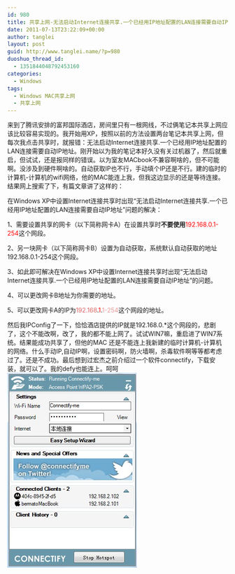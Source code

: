 ```yaml
---
id: 980
title: 共享上网-无法启动Internet连接共享.一个已经用IP地址配置的LAN连接需要自动IP地址
date: 2011-07-13T23:22:09+00:00
author: tanglei
layout: post
guid: http://www.tanglei.name/?p=980
duoshuo_thread_id:
  - 1351844048792453160
categories:
  - Windows
tags:
  - Windows MAC共享上网
  - 共享上网
---
```

来到了腾讯安排的富邦国际酒店，房间里只有一根网线，不过俩笔记本共享上网应该比较容易实现的。我开始用XP，按照以前的方法设置两台笔记本共享上网，但每次我点击共享时，就报错：无法启动Internet连接共享.一个已经用IP地址配置的LAN连接需要自动IP地址。刚开始以为我的笔记本好久没有关过机器了，然后就重启，但试试，还是报同样的错误。以为室友MACbook不兼容啊啥的，但不可能啊。没涉及到硬件啊啥的。自动获取IP也不行，手动填个IP还是不行。建的临时的计算机-计算机的wifi网络，他的MAC能连上我，但我这边显示的还是等待连接。结果网上搜索了下，有篇文章讲了这样的：

在Windows XP中设置Internet连接共享时出现“无法启动Internet连接共享.一个已经用IP地址配置的LAN连接需要自动IP地址”问题的解决：

1、需要设置共享的网卡（以下简称网卡A）在设置共享时**不要使用**<span style="color: #ff0000;">192.168.0.1-254</span>这个网段。

2、另一块网卡（以下简称网卡B）设置为自动获取，系统默认自动获取的地址192.168.0.1-254这个网段。

3、如此即可解决在Windows XP中设置Internet连接共享时出现“无法启动Internet连接共享.一个已经用IP地址配置的LAN连接需要自动IP地址”的问题。

4、可以更改网卡B地址为你需要的地址。

5、可以更改网卡A的IP为<span style="color: #e06666;">192.168</span>.<span style="color: #ff0000;">1</span>.<span style="color: #ea9999;">1-254</span>这个网段的地址。

然后我IPConfig了一下，恰恰酒店提供的IP就是192.168.0.*这个网段的，悲剧了，这个不能改啊，改了，我的都不能上网了。试试WIN7嘛，重启进了WIN7系统。结果能成功共享了，但他的MAC 还是不能连上我新建的临时计算机-计算机的网络。什么手动IP,自动IP啊，设置密码啊，防火墙啊，杀毒软件啊等等都考虑过了。还是不成功。最后想到过宏杰之前介绍过一个软件connectify，下载安装，就可以了。我的defy也能连上。呵呵[<img class="aligncenter size-full wp-image-981" title="connectify-me" src="/wp-content/uploads/2011/07/connectify-me.jpg" alt="无法启动Internet连接共享"  />](/wp-content/uploads/2011/07/connectify-me.jpg)
